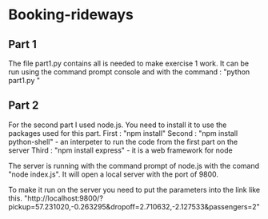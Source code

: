 # Booking-rideways

## Part 1 

The file part1.py contains all is needed to make exercise 1 work.
It can be run using the command prompt console and with the command : "python part1.py <pickup> <dropoff> <passengers>"

## Part 2

For the second part I used node.js.
You need to install it to use the packages used for this part.
First : "npm install"
Second : "npm install python-shell" - an interpeter to run the code from the first part on the server
Third : "npm install express" - it is a web framework for node 

The server is running with the command prompt of node.js with the comand "node index.js".
It will open a local server with the port of 9800.

To make it run on the server you need to put the parameters into the link like this.
"http://localhost:9800/?pickup=57.231020,-0.263295&dropoff=2.710632,-2.127533&passengers=2"